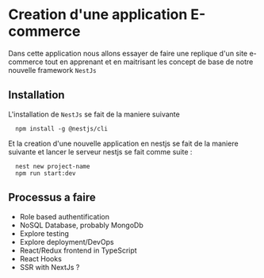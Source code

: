 [travis-image]: https://api.travis-ci.org/nestjs/nest.svg?branch=master
[travis-url]: https://travis-ci.org/nestjs/nest
[linux-image]: https://img.shields.io/travis/nestjs/nest/master.svg?label=linux
[linux-url]: https://travis-ci.org/nestjs/nest

# Creation d'une application E-commerce 

Dans cette application nous allons essayer de  faire une  replique  d'un site  e-commerce  tout  en apprenant  et  en maitrisant  les concept de  base de  notre  nouvelle framework `NestJs` 
## Installation  
L'installation de  `NestJs` se fait  de la maniere  suivante 
```
  npm install -g @nestjs/cli
```
Et la creation d'une nouvelle application en nestjs se fait de la maniere suivante et lancer  le serveur  nestjs se fait comme suite : 
```
  nest new project-name 
  npm run start:dev
```
## Processus a faire 
- Role based authentification 
- NoSQL Database, probably MongoDb
- Explore testing
- Explore deployment/DevOps
- React/Redux frontend in TypeScript
- React Hooks
- SSR with NextJs ?